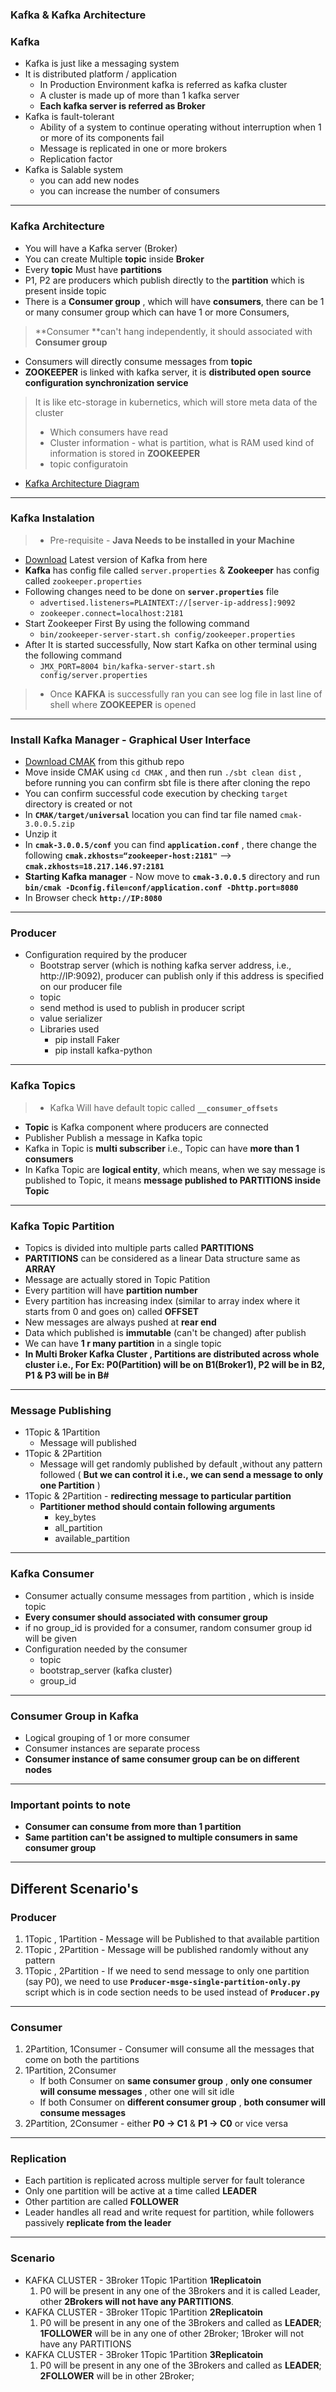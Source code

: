 ### **Kafka & Kafka Architecture**
### **Kafka**
 - Kafka is just like a messaging system
 - It is distributed platform / application
      - In Production Environment kafka is referred as kafka cluster
      - A cluster is made up of more than 1 kafka server
      - **Each kafka server is referred as Broker** 
 - Kafka is fault-tolerant
      - Ability of a system to continue operating without interruption when 1 or more of its components fail
      - Message is replicated in one or more brokers
      - Replication factor
 - Kafka is Salable system
      - you can add new nodes
      - you can increase the number of consumers 

***
### **Kafka Architecture**
- You will have a Kafka server (Broker)
- You can create Multiple **topic** inside **Broker**
- Every **topic** Must have **partitions**
- P1, P2 are producers which publish directly to the **partition** which is present inside topic
- There is a **Consumer group** , which will have **consumers**, there can be 1 or many consumer group which can have 1 or more Consumers,
> **Consumer **can't hang independently, it should associated with **Consumer group**
- Consumers will directly consume messages from **topic**
- **ZOOKEEPER** is linked with kafka server, it is **distributed open source configuration synchronization service**
> It is like etc-storage in kubernetics, which will store meta data of the cluster
  > - Which consumers have read
  > - Cluster information - what is partition, what is RAM used kind of information is stored in **ZOOKEEPER**
  > - topic configuratoin
- [Kafka Architecture Diagram](https://lucid.app/lucidchart/invitations/accept/inv_70fb2a49-199c-4d4c-8c86-94ea08f02e73)

***
### Kafka Instalation
> - Pre-requisite - **Java Needs to be installed in your Machine**
- [Download](https://kafka.apache.org/quickstart) Latest version of Kafka from here
- **Kafka** has config file called `server.properties` & **Zookeeper** has config called `zookeeper.properties`
- Following changes need to be done on **`server.properties`** file
  - `advertised.listeners=PLAINTEXT://[server-ip-address]:9092`
  - `zookeeper.connect=localhost:2181`
- Start Zookeeper First By using the following command
  - `bin/zookeeper-server-start.sh config/zookeeper.properties`
- After It is started successfully, Now start Kafka on other terminal using the following command
  - `JMX_PORT=8004 bin/kafka-server-start.sh config/server.properties`
> - Once **KAFKA** is successfully ran you can see log file in last line of shell where **ZOOKEEPER** is opened

***
### Install Kafka Manager - Graphical User Interface
- [Download CMAK](https://github.com/yahoo/CMAK) from this github repo
- Move inside CMAK using `cd CMAK` , and then run `./sbt clean dist` , before running you can confirm sbt file is there after cloning the repo
- You can confirm successful code execution by checking `target` directory is created or not
- In **`CMAK/target/universal`** location you can find tar file named `cmak-3.0.0.5.zip` 
- Unzip it
- In **`cmak-3.0.0.5/conf`** you can find **`application.conf`** , there change the following **`cmak.zkhosts=“zookeeper-host:2181"`** --> **`cmak.zkhosts=18.217.146.97:2181`**
- **Starting Kafka manager** - Now move to **`cmak-3.0.0.5`** directory and run **`bin/cmak -Dconfig.file=conf/application.conf -Dhttp.port=8080`** 
- In Browser check **`http://IP:8080`**

***
### **Producer**
- Configuration required by the producer
  - Bootstrap server (which is nothing kafka server address, i.e., http://IP:9092), producer can publish only if this address is specified on our producer file
  - topic
  - send method is used to publish in producer script
  - value serializer
  - Libraries used
    - pip install Faker
    - pip install kafka-python

***
### **Kafka Topics**
> - Kafka Will have default topic called **`__consumer_offsets`**
- **Topic** is Kafka component where producers are connected
- Publisher Publish a message in Kafka topic
- Kafka in Topic is **multi subscriber** i.e., Topic can have **more than 1 consumers**
- In Kafka Topic are **logical entity**, which means, when we say message is published to Topic, it means **message published to PARTITIONS inside Topic**

***
### **Kafka Topic Partition**
- Topics is divided into multiple parts called **PARTITIONS**
- **PARTITIONS** can be considered as a linear Data structure same as **ARRAY**
- Message are actually stored in Topic Patition
- Every partition will have **partition number**
- Every partition has increasing index (similar to array index where it starts from 0 and goes on) called **OFFSET**
- New messages are always pushed at **rear end**
- Data which published is **immutable** (can't be changed) after publish
- We can have **1 r many partition** in a single topic
- **In Multi Broker Kafka Cluster , Partitions are distributed across whole cluster i.e., For Ex: P0(Partition) will be on B1(Broker1), P2 will be in B2, P1 & P3 will be in B#**


***
### **Message Publishing**
- 1Topic & 1Partition
  - Message will published
- 1Topic & 2Partition 
  - Message will get randomly published by default ,without any pattern followed ( **But we can control it i.e., we can send a message to only one Partition** )
- 1Topic & 2Partition - **redirecting message to particular partition**
  - **Partitioner method should contain following arguments**
    - key_bytes
    - all_partition
    - available_partition

***
### **Kafka Consumer**
- Consumer actually consume messages from partition , which is inside topic
- **Every consumer should associated with consumer group**
- if no group_id is provided for a consumer, random consumer group id will be given
- Configuration needed by the consumer
  - topic
  - bootstrap_server (kafka cluster)
  - group_id

***
### **Consumer Group in Kafka**
- Logical grouping of 1 or more consumer
- Consumer instances are separate process
- **Consumer instance of same consumer group can be on different nodes**

***
### **Important points to note**
- **Consumer can consume from more than 1 partition**
- **Same partition can't be assigned to multiple consumers in same consumer group**

***
## **Different Scenario's**
### **Producer**
  1. 1Topic , 1Partition - Message will be Published to that available partition
  2. 1Topic , 2Partition - Message will be published randomly without any pattern
  3. 1Topic , 2Partition - If we need to send message to only one partition (say P0), we need to use **`Producer-msge-single-partition-only.py`** script which is in code section needs to be used instead of **`Producer.py`**

***

### **Consumer**
  1. 2Partition, 1Consumer - Consumer will consume all the messages that come on both the partitions
  2. 1Partition, 2Consumer 
     - If both Consumer on **same consumer group** , **only one consumer will consume messages** , other one will sit idle
     - If both Consumer on **different consumer group** , **both consumer will consume messages**
  3. 2Partition, 2Consumer - either **P0 -> C1** & **P1 -> C0** or vice versa

***
### **Replication**
- Each partition is replicated across multiple server for fault tolerance
- Only one partition will be active at a time called **LEADER**
- Other partition are called **FOLLOWER**
- Leader handles all read and write request for partition, while followers passively **replicate from the leader**

***
### **Scenario**
- KAFKA CLUSTER - 3Broker 1Topic 1Partition **1Replicatoin**
   1. P0 will be present in any one of the 3Brokers and it is called Leader, other **2Brokers will not have any PARTITIONS**.
- KAFKA CLUSTER - 3Broker 1Topic 1Partition **2Replicatoin**
   1. P0 will be present in any one of the 3Brokers and called as **LEADER**; **1FOLLOWER** will be in any one of other 2Broker; 1Broker will not have any PARTITIONS
- KAFKA CLUSTER - 3Broker 1Topic 1Partition **3Replicatoin**
   1. P0 will be present in any one of the 3Brokers and called as **LEADER**; **2FOLLOWER** will be in other 2Broker;
